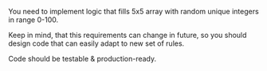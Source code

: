 You need to implement logic that fills 5x5 array with random unique integers in range 0-100.

Keep in mind, that this requirements can change in future, so you should design code that can easily adapt to new set of rules.

Code should be testable & production-ready.
